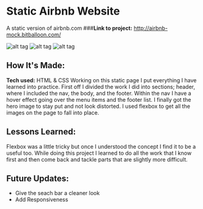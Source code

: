 # Static Airbnb Website

A static version of airbnb.com 
###**Link to project:** http://airbnb-mock.bitballoon.com/

![alt tag](http://i.imgur.com/YBBqCVr.png?1)
![alt tag](http://i.imgur.com/eRgLACG.png?2)
![alt tag](http://i.imgur.com/1Y3ntbW.png?1)



## How It's Made:

**Tech used:** HTML & CSS
Working on this static page I put everything I have learned into practice. First off I divided the work I did into sections; header, where I included the nav, the body, and the footer. Within the nav I have a hover effect going over the menu items and the footer list. I finally got the hero image to stay put and not look distorted. I used flexbox to get all the images on the page to fall into place. 

## Lessons Learned:
Flexbox was a little tricky but once I understood the concept I find it to be a useful too. While doing this project I learned to do all the work that I know first and then come back and tackle parts that are slightly more difficult. 

## Future Updates:
* Give the seach bar a cleaner look
* Add Responsiveness
